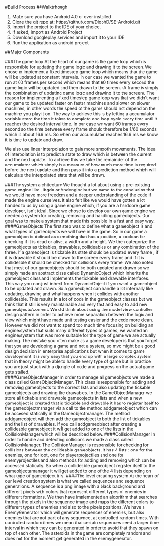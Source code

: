 #Build Process
##Walktrhough
1. Make sure you have Android 4.0 or over installed
2. Clone the git repo at:  https://github.com/DigohD/SE-Android.git
3. Import the project to the IDE of your choice.
  1. If asked, import as Android Project
4. Download googleplay services and import it to your IDE
5. Run the application as android project

##Major Components

###The game loop
At the heart of our game is the game loop which is responsible for updating the game logic and drawing it to the screen. We chose to implement a fixed timestep game loop which means that the game will be updated at constant intervals. In our case we wanted the game to run at 60 frames per second which means that 60 times every second the game logic will be updated and then drawn to the screen. (A frame is simply the combination of updating game logic and drawing it to the screen).
The reason for implementing a fixed timestep game loop was that we didn’t want our game to be updated faster on faster machines and slower on slower machines, in other words the speed of the game should not depend on the machine you play it on.
The way to achieve this is by letting a accumulator variable store the time it takes to complete one loop cycle every time until it reaches the desired interval time. In our case we want 60 frames every second so the time between every frame should therefore be 1/60 seconds which is about 16.6 ms. So when our accumulator reaches 16.6 ms we know it is time to update and draw.

We also use linear interpolation to gain more smooth movements. The idea of interpolation is to predict a state to draw which is between the current and the next update. To achieve this we take the remainder of the accumulator which simply is a measure of how much more time is required before the next update and then pass it into a prediction method which will calculate the interpolated state that will be drawn. 

###The system architecture
We thought a lot about using a pre-existing game engine like Libgdx or Andengine but we came to the conclusion that we would have more freedom and a deeper understanding of the code if made the engine ourselves. It also felt like we would have gotten a lot handed to us by using a game engine which, if you are a hardcore game developer, isn’t ideal.
Since we chose to develop our own game engine we needed a system for creating, removing and handling gameobjects. Our goal was to make a system that made this possible in a fast and easy way. 
####GameObjects
The first step was to define what a gameobject is and what types of gameobjects we will have in the game. So in our game a gameobject is defined as something that has a position, a boolean for checking if it is dead or alive, a width and a height. We then categorize the gameobjects as tickables, drawables, collideables or any combination of the three. If a gameobject is tickable its state should be updated every frame , if it is drawable it should be drawn to the screen every frame and if it is collideable it should be checked for collisions every frame. 
We also noted that most of our gameobjects should be both updated and drawn so we simply made an abstract class called DynamicObject which inherits the gameobject class and implements the tickable and drawable interfaces. This way you can just inherit from DynamicObject if you want a gameobject to be updated and drawn.
So a gameobject can handle a lot internally like updating, drawing and what happens when it collides with another collideable. This results in a lot of code in the gameobject classes but we think that it still is very maintainable and very fast and easy to add new gameobjects/content. We did think about using the model view controller design pattern in order to achieve more separation between the logic and view which might have made unit testing easier and the code more clean. However we did not want to spend too much time focusing on building an engine/system that suits many different types of games, we wanted an engine/system that was more suitable for the type of game we are actually making. The mistake you often make as a game developer is that you forget that you are developing a game and not a system, so mvc might be a good design decision in enterprise applications but when it comes to game development it is very easy that you end up with a large complex system that in theory might be able to handle every type of game but in practice you are just stuck with a djungle of code and progress on the actual game gets stalled.   
####GameObjectManager
In order to manage all gameobjects we made a class called GameObjectManager. This class is responsible for adding and removing gameobjects to the correct lists and also updating the tickable gameobjects and drawing the drawables. 
In the GameObjectManager we store all tickable and drawable gameobjects in lists and when a new gameobject is created that is tickable and drawable it has to register itself to the gameobjectmanager via a call to the method addgameobject which can be accesed statically in the Gameobjectmanager. The method addgameobject will then add the gameobject to both the list of tickables and the list of drawables. If you call addgameobject after creating a collideable gameobject it will get added to one of the lists in the CollisionManager which will be described below.
####CollisionManager
In order to handle and detecting collisions we made a class called CollisionManager. The CollisionManager is responsible for checking for collisions between the collideable gameobjects. It has 4 lists : one for the enemies, one for loot, one for playerprojectiles and one for enemyprojectiles and also methods for adding and removing which can be accessed statically. So when a collideable gameobject register itself to the gameobjectamanager it will get added to one of the 4 lists depending on what type of gameobject it is. 
####The level creating system
At the heart of our level creation system is what we called sequences and sequence generations. A sequence is a png image with a black background and different pixels with colors that represent different types of enemies in different formations. We then have implemented an algorithm that searches through the pixels in the sequence image and maps the different colors to different types of enemies and also to the pixels positions. 
We have a EnemyGenerator which will generate sequences of enemies, but also enemies that are not part of any sequence, at controlled random times. With controlled random times we mean that certain sequences need a larger time interval in which they can be generated in order to avoid that they spawn on top of each other.
The asteroids in the game are completely random and does not for the moment get generated in the enemygenerator. 
